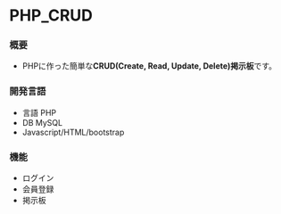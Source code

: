 # PHP_CRUD

### 概要
* PHPに作った簡単な**CRUD(Create, Read, Update, Delete)掲示板**です。

### 開発言語
* 言語 
PHP
* DB
MySQL
* Javascript/HTML/bootstrap
### 機能
* ログイン
* 会員登録
* 掲示板


